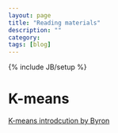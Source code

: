 ```yaml
---
layout: page
title: "Reading materials"
description: ""
category: 
tags: [blog]
---
```

{% include JB/setup %}


# K-means

[K-means introdcution by Byron](/K-means.html)